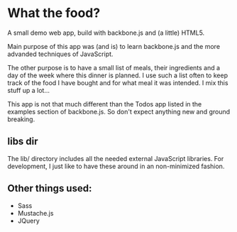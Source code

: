 # What the food?

A small demo web app, build with backbone.js and (a little) HTML5.

Main purpose of this app was (and is) to learn backbone.js and the more advanded techniques of JavaScript. 

The other purpose is to have a small list of meals, their ingredients and a day of the week where this dinner is planned. I use such a list often to keep track of the food I have bought and for what meal it was intended. I mix this stuff up a lot...

This app is not that much different than the Todos app listed in the examples section of backbone.js. So don't expect anything new and ground breaking.

## libs dir
The lib/ directory includes all the needed external JavaScript libraries. For development, I just like to have these around in an non-minimized fashion.

## Other things used:

- Sass
- Mustache.js
- JQuery




